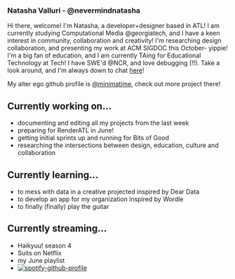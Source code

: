 ### Natasha Valluri - @nevermindnatasha 

<!--
[![Linkedin Badge](https://img.shields.io/badge/-[linkedin]-blue?style=flat&logo=Linkedin&logoColor=white&link=[linkedin-link])](https://www.linkedin.com/in/[linkedin]/)
[![Medium Badge](https://img.shields.io/badge/-@[medium]-000000?style=flat&labelColor=000000&logo=Medium&link=https://medium.com/@[medium])](https://medium.com/@[medium])
[![Website Badge](https://img.shields.io/badge/-[website]-47CCCC?style=flat&logo=Google-Chrome&logoColor=white&link=[website-link])](https://[website])
[![Twitter Badge](https://img.shields.io/badge/-@[twitter]-1ca0f1?style=flat&labelColor=1ca0f1&logo=twitter&logoColor=white&link=https://twitter.com/_[twitter])](https://twitter.com/_[twitter])
[![Instagram Badge](https://img.shields.io/badge/-@[instagram]-purple?style=flat&logo=instagram&logoColor=white&link=https://instagram.com/_[instagram]/)](https://instagram.com/_[instagram])
[![Gmail Badge](https://img.shields.io/badge/-[email]-c14438?style=flat&logo=Gmail&logoColor=white&link=mailto:[email])](mailto:[email]) -->

Hi there, welcome! I'm Natasha, a developer+designer based in ATL! I am currently studying Computational Media @georgiatech, and I have a keen interest in community, collaboration and creativity! I'm researching design collaboration, and presenting my work at ACM SIGDOC this October- yippie! I'm a big fan of education, and I am currently TAing for Educational Technology at Tech! I have SWE'd @NCR, and love debugging (!!). Take a look around, and I'm always down to chat [here](https://www.linkedin.com/in/natashavalluri/)!

My alter ego github profile is [@minimatime](https://www.github.com/minimatime), check out more project there!

## Currently working on...
- documenting and editing all my projects from the last week
- preparing for RenderATL in June!
- getting initial sprints up and running for Bits of Good
- researching the intersections between design, education, culture and collaboration
  

## Currently learning...
- to mess with data in a creative projected inspired by Dear Data
- to develop an app for my organization inspired by Wordle
- to finally (finally) play the guitar

## Currently streaming...
- Haikyuu! season 4
- Suits on Netflix
- my June playlist
- [![spotify-github-profile](https://spotify-github-profile.vercel.app/api/view?uid=ku74er9acsmv7o3ad13502jq6&cover_image=true&theme=default&show_offline=false&background_color=121212&interchange=false)](https://github.com/kittinan/spotify-github-profile)
<!--
**natasha-png/natasha-png** is a ✨ _special_ ✨ repository because its `README.md` (this file) appears on your GitHub profile.

Here are some ideas to get you started:

- 🔭 I’m currently working on ...
- 🌱 I’m currently learning ...
- 👯 I’m looking to collaborate on ...
- 🤔 I’m looking for help with ...
- 💬 Ask me about ...
- 📫 How to reach me: ...
- 😄 Pronouns: ...
- ⚡ Fun fact: ...
-->
